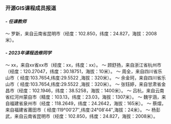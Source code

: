 ### **开源GIS课程成员报道**
#### - **_任课教师_**
～ 罗新，来自云南省昆明市（经度：102.850，纬度：24.827，海拔：2008米）。
#### - **_2023年课程选修同学_**
～ xx，来自xx省xx市（经度：xx，纬度：xx）。
～ 顾舒扬，来自浙江省杭州市（经度：120.27047，纬度：30.18751，海拔：10米）。
～ 周全，来自四川省乐山市（ 经度:103.7654,纬度:29.5522 ,海拔：320米）。
～ 余金珂，来自四川省乐山市（ 经度:103.7654,纬度:29.5522 ,海拔：320米）。
～ 张钰婷，来自甘肃省金昌市（经度：102.1946，纬度：38.5258，海拔：1400米）。
～ 吕杭，来自云南省红河州蒙自市（精度：103.13，纬度：23.03，海拔：1307米）。
～ 魏宇涵，来自福建省泉州市（经度：118.2649，纬度：24.2642，海拔：165米）。
～ 蔡熠，来自福建省莆田市（ 经度:119°00′27″,纬度:24°08′44″,海拔：24米）。
～ 杨彭武，来自云南省昆明市（经度：102.850，纬度：24.827，海拔：2008米）。


